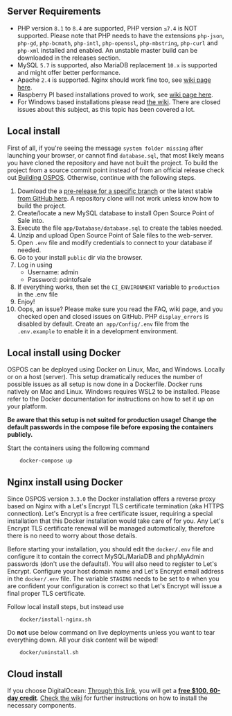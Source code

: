 ## Server Requirements

- PHP version `8.1` to `8.4` are supported, PHP version `≤7.4` is NOT supported. Please note that PHP needs to have the extensions `php-json`, `php-gd`, `php-bcmath`, `php-intl`, `php-openssl`, `php-mbstring`, `php-curl` and `php-xml` installed and enabled. An unstable master build can be downloaded in the releases section.
- MySQL `5.7` is supported, also MariaDB replacement `10.x` is supported and might offer better performance.
- Apache `2.4` is supported. Nginx should work fine too, see [wiki page here](https://github.com/opensourcepos/opensourcepos/wiki/Local-Deployment-using-LEMP).
- Raspberry PI based installations proved to work, see [wiki page here](<https://github.com/opensourcepos/opensourcepos/wiki/Installing-on-Raspberry-PI---Orange-PI-(Headless-OSPOS)>).
- For Windows based installations please read [the wiki](https://github.com/opensourcepos/opensourcepos/wiki). There are closed issues about this subject, as this topic has been covered a lot.

## Local install

First of all, if you're seeing the message `system folder missing` after launching your browser, or cannot find `database.sql`, that most likely means you have cloned the repository and have not built the project.  To build the project from a source commit point instead of from an official release check out [Building OSPOS](BUILD.md). Otherwise, continue with the following steps.

1. Download the a [pre-release for a specific branch](https://github.com/opensourcepos/opensourcepos/releases) or the latest stable [from GitHub here](https://github.com/opensourcepos/opensourcepos/releases). A repository clone will not work unless know how to build the project.
2. Create/locate a new MySQL database to install Open Source Point of Sale into.
3. Execute the file `app/Database/database.sql` to create the tables needed.
4. Unzip and upload Open Source Point of Sale files to the web-server.
5. Open `.env` file and modify credentials to connect to your database if needed.
7. Go to your install `public` dir via the browser.
8. Log in using
   - Username: admin
   - Password: pointofsale
9. If everything works, then set the `CI_ENVIRONMENT` variable to `production` in the .env file
9. Enjoy!
10. Oops, an issue? Please make sure you read the FAQ, wiki page, and you checked open and closed issues on GitHub. PHP `display_errors` is disabled by default. Create an` app/Config/.env` file from the `.env.example` to enable it in a development environment.

## Local install using Docker

OSPOS can be deployed using Docker on Linux, Mac, and Windows. Locally or on a host (server).
This setup dramatically reduces the number of possible issues as all setup is now done in a Dockerfile.
Docker runs natively on Mac and Linux. Windows requires WSL2 to be installed. Please refer to the Docker documentation for instructions on how to set it up on your platform.

**Be aware that this setup is not suited for production usage! Change the default passwords in the compose file before exposing the containers publicly.**

Start the containers using the following command

```
    docker-compose up
```

## Nginx install using Docker

Since OSPOS version `3.3.0` the Docker installation offers a reverse proxy based on Nginx with a Let's Encrypt TLS certificate termination (aka HTTPS connection).
Let's Encrypt is a free certificate issuer, requiring a special installation that this Docker installation would take care of for you.
Any Let's Encrypt TLS certificate renewal will be managed automatically, therefore there is no need to worry about those details.

Before starting your installation, you should edit the `docker/.env` file and configure it to contain the correct MySQL/MariaDB and phpMyAdmin passwords (don't use the defaults!).
You will also need to register to Let's Encrypt. Configure your host domain name and Let's Encrypt email address in the `docker/.env` file.
The variable `STAGING` needs to be set to `0` when you are confident your configuration is correct so that Let's Encrypt will issue a final proper TLS certificate.

Follow local install steps, but instead use

```
    docker/install-nginx.sh
```

Do **not** use below command on live deployments unless you want to tear everything down. All your disk content will be wiped!

```
    docker/uninstall.sh
```

## Cloud install

If you choose DigitalOcean:
[Through this link](https://m.do.co/c/ac38c262507b), you will get a [**free $100, 60-day credit**](https://m.do.co/c/ac38c262507b). [Check the wiki](https://github.com/opensourcepos/opensourcepos/wiki/Getting-Started-installations) for further instructions on how to install the necessary components.
